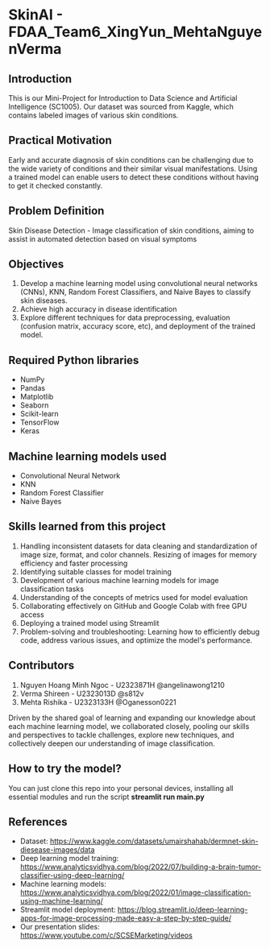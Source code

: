 # SkinAI - FDAA_Team6_XingYun_MehtaNguyenVerma

## Introduction

This is our Mini-Project for Introduction to Data Science and Artificial Intelligence (SC1005). Our dataset was sourced from Kaggle, which contains labeled images of various skin conditions. 

## Practical Motivation

Early and accurate diagnosis of skin conditions can be challenging due to the wide variety of conditions and their similar visual manifestations. Using a trained model can enable users to detect these conditions without having to get it checked constantly.

## Problem Definition
Skin Disease Detection - Image classification of skin conditions, aiming to assist in automated detection based on visual symptoms

## Objectives
1. Develop a machine learning model using convolutional neural networks (CNNs), KNN, Random Forest Classifiers, and Naive Bayes to classify skin diseases.
2. Achieve high accuracy in disease identification
3. Explore different techniques for data preprocessing, evaluation (confusion matrix, accuracy score, etc), and deployment of the trained model. 

## Required Python libraries
- NumPy
- Pandas
- Matplotlib
- Seaborn
- Scikit-learn
- TensorFlow
- Keras

## Machine learning models used 
- Convolutional Neural Network
- KNN
- Random Forest Classifier
- Naive Bayes

## Skills learned from this project

1. Handling inconsistent datasets for data cleaning and standardization of image size, format, and color channels. Resizing of images for memory efficiency and faster processing
2. Identifying suitable classes for model training 
3. Development of various machine learning models for image classification tasks
4. Understanding of the concepts of metrics used for model evaluation 
5. Collaborating effectively on GitHub and Google Colab with free GPU access
6. Deploying a trained model using Streamlit 
7. Problem-solving and troubleshooting: Learning how to efficiently debug code, address various issues, and optimize the model's performance.

## Contributors
1. Nguyen Hoang Minh Ngoc - U2323871H @angelinawong1210
2. Verma Shireen - U2323013D @s812v
3. Mehta Rishika - U2323133H @Oganesson0221

Driven by the shared goal of learning and expanding our knowledge about each machine learning model, we collaborated closely, pooling our skills and perspectives to tackle challenges, explore new techniques, and collectively deepen our understanding of image classification. 

## How to try the model? 
You can just clone this repo into your personal devices, installing all essential modules and run the script **streamlit run main.py**

## References
- Dataset: https://www.kaggle.com/datasets/umairshahab/dermnet-skin-diesease-images/data
- Deep learning model training: https://www.analyticsvidhya.com/blog/2022/07/building-a-brain-tumor-classifier-using-deep-learning/
- Machine learning models: https://www.analyticsvidhya.com/blog/2022/01/image-classification-using-machine-learning/
- Streamlit model deployment: https://blog.streamlit.io/deep-learning-apps-for-image-processing-made-easy-a-step-by-step-guide/
- Our presentation slides: https://www.youtube.com/c/SCSEMarketing/videos
  
  
  


